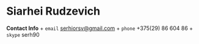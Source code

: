 # Siarhei Rudzevich

**Contact Info**
	+ `email` <a href="serhiorsv@gmail.com">serhiorsv@gmail.com</a>
	+ `phone` +375(29) 86 604 86
	+ `skype` serh90

